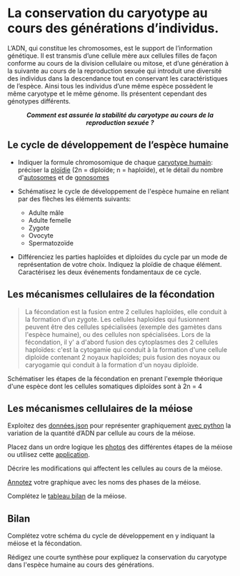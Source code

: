 # La conservation du caryotype au cours des générations d’individus.	

L’ADN, qui constitue les chromosomes, est le support de l’information génétique. Il est transmis d’une cellule mère aux cellules filles de façon conforme au cours de la division cellulaire ou mitose, et d’une génération à la suivante au cours de la reproduction sexuée qui introduit une diversité des individus dans la descendance tout en conservant les caractéristiques de l’espèce. Ainsi tous les individus d’une même espèce possèdent le même caryotype et le même génome. Ils présentent cependant des génotypes différents.

***<p align="center">Comment est assurée la stabilité du caryotype au cours de la reproduction sexuée ?</p>***


## Le cycle de développement de l’espèce humaine

- Indiquer la formule chromosomique de chaque [caryotype humain](https://ipfs.io/ipfs/QmU3JaP3y57WHbS3PnmDTn2TKeVmjjJnYJzcNE6WKsnvjZ ): préciser la [ploïdie](https://ipfs.io/ipfs/QmYVftRkuvJHPdbE9pejb3NmXjakumin7BHterVgceWppj) (2n = diploïde; n = haploïde), et le détail du nombre d'[autosomes](https://ipfs.io/ipfs/QmeYf5Je92THvbiQD7Kzg4JDGqhJJ946KRFNXgmXEmntU4) et de [gonosomes](https://ipfs.io/ipfs/QmeYf5Je92THvbiQD7Kzg4JDGqhJJ946KRFNXgmXEmntU4)

- Schématisez le cycle de développement de l'espèce humaine en reliant par des flèches les éléments suivants:

	- Adulte mâle
	- Adulte femelle
	- Zygote
	- Ovocyte
	- Spermatozoïde

- Différenciez les parties haploïdes et diploïdes du cycle par un mode de représentation de votre choix. Indiquez la ploïdie de chaque élément. Caractérisez les deux événements fondamentaux de ce cycle.

## Les mécanismes cellulaires de la fécondation

> La fécondation est la fusion entre 2 cellules haploïdes, elle conduit à la formation d'un zygote. Les cellules haploïdes qui fusionnent peuvent être des cellules spécialisées (exemple des gamètes dans l'espèce humaine), ou des cellules non spécialisées. Lors de la fécondation, il y' a d'abord fusion des cytoplasmes des 2 cellules haploïdes: c'est la cytogamie qui conduit à la formation d'une cellule diploïde contenant 2 noyaux haploïdes; puis fusion des noyaux ou caryogamie qui conduit à la formation d'un noyau diploïde.

Schématiser les étapes de la fécondation en prenant l'exemple théorique d'une espèce dont les cellules somatiques diploïdes sont à 2n = 4

## Les mécanismes cellulaires de la méiose

Exploitez des [données.json](https://ipfs.io/ipfs/Qmefw7eQGuXvAuNojEAa56x5t38ks8NWZCiDRQerKFs7DY) pour représenter graphiquement [avec python](https://ipfs.io/ipfs/QmbjsBcCZaPdL7H5NJAf7jFwYHZmnL8NK41sFEDfUHc3cS) la variation de la quantité d’ADN par cellule au cours de la méiose.


Placez dans un ordre logique les [photos](https://ipfs.io/ipfs/QmaLb5TKYTT8fYY4fLbVoD5o8upZmDrEm795FxjoVpBiaP) des différentes étapes de la méiose ou utilisez cette [application](http://viasvt.fr/test-meiose/test-meiose.html). 

Décrire les modifications qui affectent les cellules au cours de la méiose.

[Annotez](https://yannbouyeron.github.io/#annotegraph) votre graphique avec les noms des phases de la méiose.

Complétez le [tableau bilan](https://ipfs.io/ipfs/QmP2EZ7csGPRyLuRqAe3jjXwHX3SNriYd5meFpcKTHy3VS) de la méiose.


## Bilan

Complétez votre schéma du cycle de développement en y indiquant la méiose et la fécondation. 

Rédigez une courte synthèse pour expliquez la conservation du caryotype dans l'espèce humaine au cours des générations.





 
